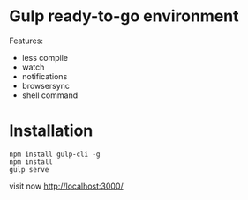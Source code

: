 # Gulp ready-to-go environment

Features:

 * less compile
 * watch
 * notifications
 * browsersync
 * shell command

# Installation

```
npm install gulp-cli -g
npm install
gulp serve
```

visit now [http://localhost:3000/](http://localhost:3000/)
